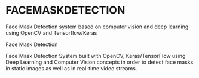 # FACEMASKDETECTION
Face Mask Detection system based on computer vision and deep learning using OpenCV and Tensorflow/Keras




Face Mask Detection

Face Mask Detection System built with OpenCV, Keras/TensorFlow using Deep Learning and Computer Vision concepts in order to detect face masks in static images as well as in real-time video streams.


